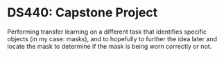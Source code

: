 # DS440: Capstone Project
Performing transfer learning on a different task that identifies specific objects (in my case: masks), and to hopefully to further the idea later and locate the mask to determine if the mask is being worn correctly or not.
